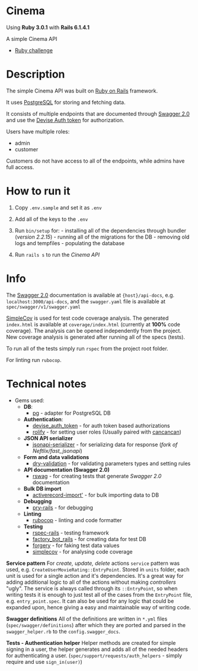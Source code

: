 # Cinema

Using **Ruby 3.0.1** with **Rails 6.1.4.1**

A simple Cinema API
- [Ruby challenge](https://gist.github.com/swistaczek/0fa028af47eb83d19b5da3e6d3092e63)

# Description

The simple Cinema API was built on [Ruby on Rails](https://github.com/rails/rails) framework.

It uses [PostgreSQL](https://www.postgresql.org/) for storing and fetching data.

It consists of multiple endpoints that are documented through [Swagger 2.0](https://swagger.io/specification/v2/)
and use the [Devise Auth token](https://github.com/lynndylanhurley/devise_token_auth) for authorization.

Users have multiple roles:
  - admin
  - customer

Customers do not have access to all of the endpoints, while admins have full access.

# How to run it

  1. Copy `.env.sample` and set it as `.env`

  2. Add all of the keys to the `.env`

  3. Run `bin/setup` for:
    - installing all of the dependencies through bundler (*version 2.2.15*)
    - running all of the migrations for the DB
    - removing old logs and tempfiles
    - populating the database

  4. Run `rails s` to run the *Cinema API*

# Info

The [Swagger 2.0](https://swagger.io/specification/v2/) documentation is available at `{host}/api-docs`, e.g. `localhost:3000/api-docs`, and the `swagger.yaml` file
is available at `spec/swagger/v1/swagger.yaml`

[SimpleCov](https://github.com/simplecov-ruby/simplecov) is used for test code coverage analysis. The generated `index.html` is available at  `coverage/index.html` (currently at **100%** code coverage).
The analysis can be opened independently from the project. New coverage analysis is generated after running all of the specs (tests).

To run all of the tests simply run `rspec` from the project root folder.

For linting run `rubocop`.

# Technical notes

- Gems used:
  - **DB**:
    - [pg](https://github.com/ged/ruby-pg) - adapter for PostgreSQL DB
  - **Authentication**:
    - [devise_auth_token](https://github.com/lynndylanhurley/devise_token_auth) - for auth token based authorizations
    - [rolify](https://github.com/RolifyCommunity/rolify) - for setting user roles (Usually paired with [cancancan](https://github.com/CanCanCommunity/cancancan))
  - **JSON API serializer**
    - [jsonapi-serializer](https://github.com/jsonapi-serializer/jsonapi-serializer) - for serializing data for response (*fork of Neftlix/fast_jsonapi*)
  - **Form and data validations**
    - [dry-validation](https://github.com/dry-rb/dry-validation) - for validating parameters types and setting rules
  - **API documentation (Swagger 2.0)**
    - [rswag](https://github.com/rswag/rswag) - for creating tests that generate *Swagger 2.0* documentation
  - **Bulk DB import**
    - [activerecord-import'](https://github.com/zdennis/activerecord-import) - for bulk importing data to DB
  - **Debugging**
    - [pry-rails](https://github.com/rweng/pry-rails) - for debugging
  - **Linting**
    - [rubocop](https://github.com/rubocop/rubocop) - linting and code formatter
  - **Testing**
    - [rspec-rails](https://github.com/rspec/rspec-rails) - testing framework
    - [factory_bot_rails](https://github.com/thoughtbot/factory_bot_rails) - for creating data for test DB
    - [forgery](https://github.com/sevenwire/forgery) - for faking test data values
    - [simplecov](https://github.com/simplecov-ruby/simplecov) - for analysing code coverage

**Service pattern**
For *create, update, delete* actions `service` pattern was used, e.g. `CreateUserMovieRating::EntryPoint`.
Stored in `units` folder, each unit is used for a single action and it's dependencies.
It's a great way for adding additional logic to all of the actions without making *controllers* "ugly".
The service is always called through its `::EntryPoint`, so when writing tests it is enough to just test all of the cases
from the `EntryPoint` file, e.g. `entry_point.spec`.
It can also be used for any logic that could be expanded upon, hence giving a easy and maintainable way of writing code.

**Swagger definitions**
All of the definitions are written in `*.yml` files (`spec/swagger/definitions`) after which they are ported and parsed in the `swagger_helper.rb` to the
`config.swagger_docs`.

**Tests - Authentication helper**
Helper methods are created for simple signing in a user, the helper generates and adds all of the needed headers for authenticating a user.
(`spec/support/requests/auth_helpers` - simply require and use `sign_in(user)`)
